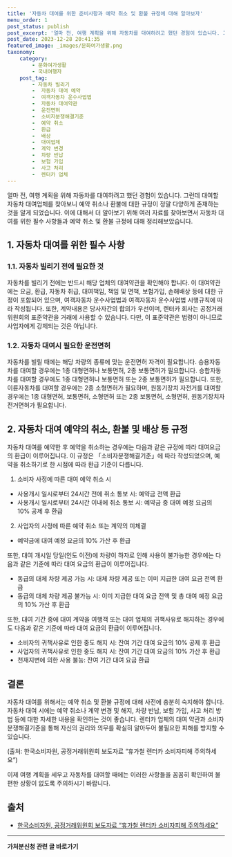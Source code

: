 ```yaml
---
title: '자동차 대여를 위한 준비사항과 예약 취소 및 환불 규정에 대해 알아보자'
menu_order: 1
post_status: publish
post_excerpt: '얼마 전, 여행 계획을 위해 자동차를 대여하려고 했던 경험이 있습니다. 그런데 대여할 자동차 대여업체를 찾아보니 예약 취소나 환불에 대한 규정이 정말 다양하게 존재하는 것을 알게 되었습니다. 이에 대해서 더 알아보기 위해 여러 자료를 찾아보면서 자동차 대여를 위한 필수 사항들과 예약 취소 및 환불 규정에 대해 정리해보았습니다.'
post_date: 2023-12-28 20:41:35
featured_image: _images/문화여가생활.png
taxonomy:
    category:
        - 문화여가생활
        - 국내여행자
    post_tag:
        - 자동차 빌리기
        -  자동차 대여 예약
        -  여객자동차 운수사업법
        -  자동차 대여약관
        -  운전면허
        -  소비자분쟁해결기준
        -  예약 취소
        -  환급
        -  배상
        -  대여업체
        -  계약 변경
        -  차량 반납
        -  보험 가입
        -  사고 처리
        -  렌터카 업체
---
```



얼마 전, 여행 계획을 위해 자동차를 대여하려고 했던 경험이 있습니다. 그런데 대여할 자동차 대여업체를 찾아보니 예약 취소나 환불에 대한 규정이 정말 다양하게 존재하는 것을 알게 되었습니다. 이에 대해서 더 알아보기 위해 여러 자료를 찾아보면서 자동차 대여를 위한 필수 사항들과 예약 취소 및 환불 규정에 대해 정리해보았습니다.

## 1. 자동차 대여를 위한 필수 사항

### 1.1. 자동차 빌리기 전에 필요한 것

자동차를 빌리기 전에는 반드시 해당 업체의 대여약관을 확인해야 합니다. 이 대여약관에는 요금, 환급, 자동차 취급, 대여책임, 책임 및 면책, 보험가입, 손해배상 등에 대한 규정이 포함되어 있으며, 여객자동차 운수사업법과 여객자동차 운수사업법 시행규칙에 따라 작성됩니다. 또한, 계약내용은 당사자간의 합의가 우선이며, 렌터카 회사는 공정거래위원회의 표준약관을 거래에 사용할 수 있습니다. 다만, 이 표준약관은 법령이 아니므로 사업자에게 강제되는 것은 아닙니다.

### 1.2. 자동차 대여시 필요한 운전면허

자동차를 빌릴 때에는 해당 차량의 종류에 맞는 운전면허 자격이 필요합니다. 승용자동차를 대여할 경우에는 1종 대형면허나 보통면허, 2종 보통면허가 필요합니다. 승합자동차를 대여할 경우에도 1종 대형면허나 보통면허 또는 2종 보통면허가 필요합니다. 또한, 이륜자동차를 대여할 경우에는 2종 소형면허가 필요하며, 원동기장치 자전거를 대여할 경우에는 1종 대형면허, 보통면허, 소형면허 또는 2종 보통면허, 소형면허, 원동기장치자전거면허가 필요합니다.

## 2. 자동차 대여 예약의 취소, 환불 및 배상 등 규정

자동차 대여를 예약한 후 예약을 취소하는 경우에는 다음과 같은 규정에 따라 대여요금의 환급이 이루어집니다. 이 규정은 「소비자분쟁해결기준」에 따라 작성되었으며, 예약을 취소하기로 한 시점에 따라 환급 기준이 다릅니다.

1. 소비자 사정에 따른 대여 예약 취소 시
- 사용개시 일시로부터 24시간 전에 취소 통보 시: 예약금 전액 환급
- 사용개시 일시로부터 24시간 이내에 취소 통보 시: 예약금 중 대여 예정 요금의 10% 공제 후 환급

2. 사업자의 사정에 따른 예약 취소 또는 계약의 미체결
- 예약금에 대여 예정 요금의 10% 가산 후 환급

또한, 대여 개시일 당일(인도 이전)에 차량이 하자로 인해 사용이 불가능한 경우에는 다음과 같은 기준에 따라 대여 요금의 환급이 이루어집니다.

- 동급의 대체 차량 제공 가능 시: 대체 차량 제공 또는 이미 지급한 대여 요금 전액 환급
- 동급의 대체 차량 제공 불가능 시: 이미 지급한 대여 요금 전액 및 총 대여 예정 요금의 10% 가산 후 환급

또한, 대여 기간 중에 대여 계약을 여행객 또는 대여 업체의 귀책사유로 해지하는 경우에도 다음과 같은 기준에 따라 대여 요금의 환급이 이루어집니다.

- 소비자의 귀책사유로 인한 중도 해지 시: 잔여 기간 대여 요금의 10% 공제 후 환급
- 사업자의 귀책사유로 인한 중도 해지 시: 잔여 기간 대여 요금의 10% 가산 후 환급
- 천재지변에 의한 사용 불능: 잔여 기간 대여 요금 환급

## 결론

자동차 대여를 위해서는 예약 취소 및 환불 규정에 대해 사전에 충분히 숙지해야 합니다. 자동차 대여 시에는 예약 취소나 계약 변경 및 해지, 차량 반납, 보험 가입, 사고 처리 방법 등에 대한 자세한 내용을 확인하는 것이 좋습니다. 렌터카 업체의 대여 약관과 소비자분쟁해결기준을 통해 자신의 권리와 의무를 확실히 알아두어 불필요한 피해를 방지할 수 있습니다.

(출처: 한국소비자원, 공정거래위원회 보도자료 “휴가철 렌터카 소비자피해 주의하세요”)

이제 여행 계획을 세우고 자동차를 대여할 때에는 이러한 사항들을 꼼꼼히 확인하여 불편한 상황이 없도록 주의하시기 바랍니다.

## 출처
- [한국소비자원, 공정거래위원회 보도자료 “휴가철 렌터카 소비자피해 주의하세요”](https://www.kca.go.kr/board/view?pageNum=1&rowCnt=10&no=4423044&part=1701&step=1701&menuCd=m_170101&selectKind=&searchType=ALL&searchKeyword=%EC%9E%90%EB%8F%99%EC%B0%A8&categoryId=&categoryDepth=)
<!-- wp:separator -->
<hr class="wp-block-separator has-alpha-channel-opacity"/>
<!-- /wp:separator -->

<!-- wp:group {"backgroundColor":"base","layout":{"type":"constrained"}} -->
<div class="wp-block-group has-base-background-color has-background"><!-- wp:paragraph {"align":"center","fontSize":"medium"} -->
<p class="has-text-align-center has-large-font-size"><strong>가처분신청 관련 글 바로가기</strong></p>
<!-- /wp:paragraph -->


<!-- wp:latest-posts
{"categories":[{"id":14597,"count":19,"description":"","link":"https://uknowlaw.com/category/%ea%b0%80%ec%b2%98%eb%b6%84%ec%8b%a0%ec%b2%ad/","name":"가처분신청","slug":"가처분신청","taxonomy":"category","parent":0,"meta":[],"_links":{"self":[{"href":"https://uknowlaw.com/wp-json/wp/v2/categories/14597"}],"collection":[{"href":"https://uknowlaw.com/wp-json/wp/v2/categories"}],"about":[{"href":"https://uknowlaw.com/wp-json/wp/v2/taxonomies/category"}],"wp:post_type":[{"href":"https://uknowlaw.com/wp-json/wp/v2/posts?categories=14597"}],"curies":[{"name":"wp","href":"https://api.w.org/{rel}","templated":true}]}}],"postsToShow":100,"excerptLength":28,"postLayout":"grid","columns":2,"featuredImageAlign":"left","featuredImageSizeSlug":"large","fontSize":"small"} /--></div>
<!-- /wp:group -->